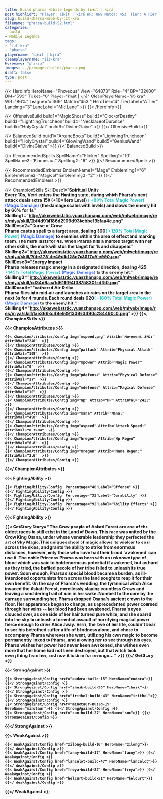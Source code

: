 ```yaml
---
title: Build pharsa Mobile Legends by ℓiмit | kįra้
post_highlight: "Player: ℓiмit | kįra้ WR: 86% Match: 453  Tier: A Tier Lane: Mid Lane"
slug: build-pharsa-mlbb-by-iit-kra
filename: "pharsa-build-52.html"
categories: 
- Build 
- Mobile Legends
tags: 
- "iit-kra"
- "pharsa"
playername: "ℓiмit | kįra้"
cleanplayername: "iit-kra"
heroname: "pharsa"
images: ../p/images/buildk/pharsa.png
draft: false
type: post
---
```


{{< HeroInfo HeroName="Phoveous" View="64873" Role="4" BP="32000" DM="599" Ticket="0" Player="ℓiмit | kįra้" CleanPlayerName="iit-kra" WR="86%" League="x 369" Match="453 " HeroTier="4" TierLabel="A Tier" LaneImg="3" LaneLabel="Mid Lane" >}} {{< /HeroInfo >}}
 
{{< OffensiveBuild build1="MagicShoes"  build2="ClockofDestiny" build3="LightningTruncheon" build4="NecklaceofDurance" build5="HolyCrystal" build6="DivineGlaive" >}} {{</ OffensiveBuild >}}  

{{< BalancedBuild build1="ArcaneBoots"  build2="LightningTruncheon" build3="HolyCrystal" build4="GlowingWand" build5="GeniusWand" build6="DivineGlaive" >}} {{</ BalancedBuild >}}  

{{< RecommendedSpells SpellName1="Flicker" SpellImg1="10" SpellName2="Flameshot" SpellImg2="9" >}} {{</ RecommendedSpells >}}   

{{< RecommendedEmblems EmblemName1="Mage" EmblemImg1="6" EmblemName2="Magical" EmblemImg2="2" >}} {{</ RecommendedEmblems >}}   

{{< ChampionSkills SkillDesc1="<b>Spiritual Unity<br>Every 10s, Verri enters the Hunting state, during which Pharsa&rsquo;s next attack deals extra 150 (+10*Hero Level) <font color='#27C0C7'>( +80% Total Magic Power)</font> <font color='#3B69FF'>(Magic Damage)</font> (the damage scales with levels) and slows the enemy hit by 60% for 1s." SkillImg1="http://akmwebstatic.yuanzhanapp.com/web/mlweb/image/res/miya/skill/2bf4d91d186d2909d93bcbbe19bfaa4c.png"  SkillDesc2="<b>Curse of Crow<br>Pharsa casts a spell to a target area, dealing 300<font color='#27C0C7'>( +120% Total Magic Power)</font> <font color='#3B69FF'>(Magic Damage)</font> to enemies within the area of effect and marking them. The mark lasts for 4s. When Pharsa hits a marked target with her other skills, the mark will stun the target for 1s and disappear." SkillImg2="http://akmwebstatic.yuanzhanapp.com/web/mlweb/image/res/miya/skill/7f4e27814e49dfb128e7c3517c91e990.png"  SkillDesc3="<b>Energy Impact<br>Pharsa releases magic energy in a designated direction, dealing 425<font color='#27C0C7'>( +145% Total Magic Power)</font> <font color='#3B69FF'>(Magic Damage)</font> to the enemy hit." SkillImg3="http://akmwebstatic.yuanzhanapp.com/web/mlweb/image/res/miya/skill/dd34d9aaa1d61fff94f38758301edf50.png"  SkillDesc4="<b>Feathered Air Strike<br>Pharsa flies into mid-air and launches air raids on the target area in the next 8s for 4 rounds. Each round deals 620<font color='#27C0C7'>( +160% Total Magic Power)</font> <font color='#3B69FF'>(Magic Damage)</font> to the enemy hit." SkillImg4="http://akmwebstatic.yuanzhanapp.com/web/mlweb/image/res/miya/skill/1ae3698c49e939133963490c284490c0.png"  >}} {{</ ChampionSkills >}}
	

{{< ChampionAttributes >}}

	{{< ChampionAttributes/Config img="mspeed.png" Attrib="Movement SPD:" AttribVal="240"  >}} 
	{{</ ChampionAttributes/Config >}}
	{{< ChampionAttributes/Config img="pattack" Attrib="Physical Attack" AttribVal="109"  >}} 
	{{</ ChampionAttributes/Config >}}
	{{< ChampionAttributes/Config img="mpower" Attrib="Magic Power" AttribVal="0"  >}} 
	{{</ ChampionAttributes/Config >}}
	{{< ChampionAttributes/Config img="pdefense" Attrib="Physical Defense" AttribVal="17"  >}} 
	{{</ ChampionAttributes/Config >}}
	{{< ChampionAttributes/Config img="mdefense" Attrib="Magical Defense" AttribVal="10"  >}} 
	{{</ ChampionAttributes/Config >}}
	{{< ChampionAttributes/Config img="hp" Attrib="HP" AttribVal="2421"  >}} 
	{{</ ChampionAttributes/Config >}}
	{{< ChampionAttributes/Config img="mana" Attrib="Mana:" AttribVal="490"  >}} 
	{{</ ChampionAttributes/Config >}}
	{{< ChampionAttributes/Config img="aspeed" Attrib="Attack Speed:" AttribVal="0.7904"  >}} 
	{{</ ChampionAttributes/Config >}}
	{{< ChampionAttributes/Config img="hregen" Attrib="Hp Regen" AttribVal="6.8"  >}} 
	{{</ ChampionAttributes/Config >}}
	{{< ChampionAttributes/Config img="mregen" Attrib="Mana Regen:" AttribVal="3.6"  >}} 
	{{</ ChampionAttributes/Config >}}
	
	
{{</ ChampionAttributes >}}


{{< FightingAbility >}}

	{{< FightingAbility/Config  Percentage="40"Label="Offense" >}} 
	{{</ FightingAbility/Config >}}		
	{{< FightingAbility/Config  Percentage="52"Label="Durability" >}} 
	{{</ FightingAbility/Config >}}
	{{< FightingAbility/Config  Percentage="92"Label="Ability Effects" >}} 
	{{</ FightingAbility/Config >}}
	
{{< FightingAbility >}}

{{< GetStory Story=" The Crow people of Askati Forest are one of the oldest races to still exist in the Land of Dawn. This race was united by the Crow King Osana, under whose venerable leadership they perfected the art of Sky Magic.This unique school of magic allows its wielder to soar across the skies, and grants the ability to strike from enormous distances, however, only those who have had their blood \'awakened\' can use it. The noble Princess Pharsa was born with an unknown type of blood which was said to hold enormous potential if awakened, but as hard as they tried, the baffled people of her tribe failed to unleash its true power. Soon enough, Pharsa’s special blood became a burden, as ill-intentioned opportunists from across the land sought to reap it for their own benefit. On the day of Pharsa\'s wedding, the tyrannical witch Alice invaded the Askati Forest, mercilessly slaying countless Crows and leaving a smoldering trail of ruin in her wake. Numbed to the core by the carnage surrounding her, Pharsa dropped Osana\'s ancient crown to the floor. Her appearance began to change, as unprecedented power coursed through her veins -- her blood had been awakened. Pharsa\'s eyes clouded over, as one side of her hair turned pure white, and she soared into the sky to unleash a torrential assault of horrifying magical power fierce enough to drive Alice away. Verri, the love of her life, couldn’t bear to see his betrothed suffer a life of blindness alone, and chose to accompany Pharsa wherever she went, utilizing his own magic to become permanently linked to Pharsa, and allowing her to see through his eyes. Pharsa wishes her power had never been awakened, she wishes even more that her home had not been destroyed, but that witch took everything from her, and now it is time for revenge... " >}}  {{</ GetStory >}}

{{< StrongAgainst >}}

	{{< StrongAgainst/Config href="eudora-build-15" HeroName="eudora">}} {{</ StrongAgainst/Config >}}
	{{< StrongAgainst/Config href="zhask-build-50" HeroName="zhask">}} {{</ StrongAgainst/Config >}}
	{{< StrongAgainst/Config href="irithel-build-43" HeroName="irithel">}} {{</ StrongAgainst/Config >}}
	{{< StrongAgainst/Config href="minotaur-build-19" HeroName="minotaur">}} {{</ StrongAgainst/Config >}}
	{{< StrongAgainst/Config href="sun-build-27" HeroName="sun">}} {{</ StrongAgainst/Config >}}
	
{{</ StrongAgainst >}}

{{< WeakAgainst >}}

	{{< WeakAgainst/Config href="zilong-build-16" HeroName="zilong">}} {{</ WeakAgainst/Config >}}
	{{< WeakAgainst/Config href="fanny-build-17" HeroName="fanny">}} {{</ WeakAgainst/Config >}}
	{{< WeakAgainst/Config href="lancelot-build-47" HeroName="lancelot">}} {{</ WeakAgainst/Config >}}
	{{< WeakAgainst/Config href="freya-build-22" HeroName="freya">}} {{</ WeakAgainst/Config >}}
	{{< WeakAgainst/Config href="helcurt-build-51" HeroName="helcurt">}} {{</ WeakAgainst/Config >}}
	
{{</ WeakAgainst >}}
